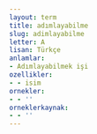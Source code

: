 ```yaml
---
layout: term
title: adımlayabilme
slug: adimlayabilme
letter: A
lisan: Türkçe
anlamlar:
- Adımlayabilmek işi
ozellikler:
- - isim
ornekler:
- - ''
orneklerkaynak:
- - ''
---
```

